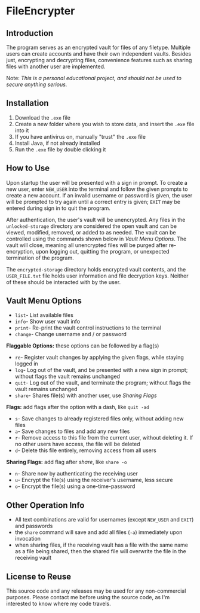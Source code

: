 # FileEncrypter

## Introduction
The program serves as an encrypted vault for files of any filetype. Multiple users can create accounts and have their own independent vaults. Besides just, encrypting and decrypting files, convenience features such as sharing files with another user are implemented. 

Note: _This is a personal educational project, and should not be used to secure anything serious._

## Installation
1. Download the `.exe` file
2. Create a new folder where you wish to store data, and insert the `.exe` file into it
3. If you have antivirus on, manually "trust" the `.exe` file
4. Install Java, if not already installed
5. Run the `.exe` file by double clicking it

## How to Use
Upon startup the user will be presented with a sign in prompt. To create a new user, enter `NEW_USER` into the terminal and follow the given prompts to create a new account. If an invalid username or password is given, the user will be prompted to try again until a correct entry is given; `EXIT` may be entered during sign in to quit the program. 

After authentication, the user's vault will be unencrypted. Any files in the `unlocked-storage` directory are considered the open vault and can be viewed, modified, removed, or added to as needed. The vault can be controlled using the commands shown below in _Vault Menu Options_. The vault will close, meaning all unencrypted files will be purged after re-encryption, upon logging out, quitting the program, or unexpected termination of the program. 

The `encrypted-storage` directory holds encrypted vault contents, and the `USER_FILE.txt` file holds user information and file decryption keys. Neither of these should be interacted with by the user.

## Vault Menu Options
- `list`- List available files
- `info`- Show user vault info
- `print`- Re-print the vault control instructions to the terminal
- `change`- Change username and / or password

**Flaggable Options:** these options can be followed by a flag(s)
- `re`- Register vault changes by applying the given flags, while staying logged in
- `log`- Log out of the vault, and be presented with a new sign in prompt; without flags the vault remains unchanged
- `quit`- Log out of the vault, and terminate the program; without flags the vault remains unchanged
- `share`- Shares file(s) with another user, use _Sharing Flags_

**Flags:** add flags after the option with a dash, like `quit -ad`
- `s`- Save changes to already registered files only, without adding new files
- `a`- Save changes to files and add any new files
- `r`- Remove access to this file from the current user, without deleting it. If no other users have access, the file will be deleted
- `d`- Delete this file entirely, removing access from all users

**Sharing Flags:** add flag after _share_, like `share -o`
- `n`- Share now by authenticating the receiving user
- `u`- Encrypt the file(s) using the receiver's username, less secure
- `o`- Encrypt the file(s) using a one-time-password

## Other Operation Info
- All text combinations are valid for usernames (except `NEW_USER` and `EXIT`) and passwords
- the `share` command will save and add all files (`-a`) immediately upon invocation
- when sharing files, if the receiving vault has a file with the same name as a file being shared, then the shared file will overwrite the file in the receiving vault

## License to Reuse
This source code and any releases may be used for any non-commercial purposes. Please contact me before using the source code, as I'm interested to know where my code travels.